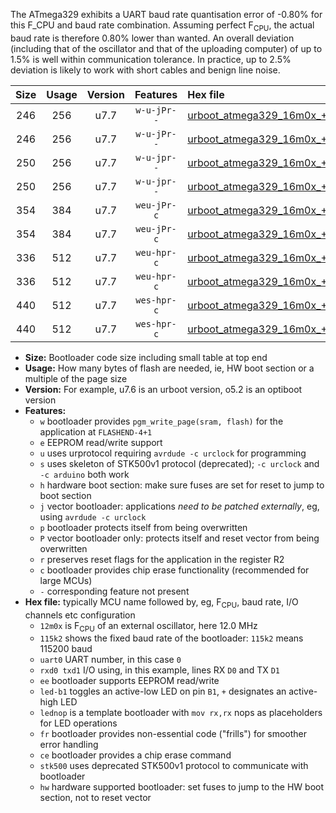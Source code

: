 The ATmega329 exhibits a UART baud rate quantisation error of -0.80% for this F_CPU and baud rate combination. Assuming perfect F<sub>CPU</sub>, the actual baud rate is therefore 0.80% lower than wanted. An overall deviation (including that of the oscillator and that of the uploading computer) of up to 1.5% is well within communication tolerance. In practice, up to 2.5% deviation is likely to work with short cables and benign line noise.

|Size|Usage|Version|Features|Hex file|
|:-:|:-:|:-:|:-:|:--|
|246|256|u7.7|`w-u-jPr--`|[urboot_atmega329_16m0x_++28k8_uart0_rxe0_txe1_led+b5.hex](https://raw.githubusercontent.com/stefanrueger/urboot.hex/main/mcus/atmega329/external_oscillator/fcpu_16m0x/br_++28k8/urboot_atmega329_16m0x_++28k8_uart0_rxe0_txe1_led+b5.hex)|
|246|256|u7.7|`w-u-jPr--`|[urboot_atmega329_16m0x_++28k8_uart0_rxe0_txe1_lednop.hex](https://raw.githubusercontent.com/stefanrueger/urboot.hex/main/mcus/atmega329/external_oscillator/fcpu_16m0x/br_++28k8/urboot_atmega329_16m0x_++28k8_uart0_rxe0_txe1_lednop.hex)|
|250|256|u7.7|`w-u-jpr--`|[urboot_atmega329_16m0x_++28k8_uart0_rxe0_txe1_led+b5_fr.hex](https://raw.githubusercontent.com/stefanrueger/urboot.hex/main/mcus/atmega329/external_oscillator/fcpu_16m0x/br_++28k8/urboot_atmega329_16m0x_++28k8_uart0_rxe0_txe1_led+b5_fr.hex)|
|250|256|u7.7|`w-u-jpr--`|[urboot_atmega329_16m0x_++28k8_uart0_rxe0_txe1_lednop_fr.hex](https://raw.githubusercontent.com/stefanrueger/urboot.hex/main/mcus/atmega329/external_oscillator/fcpu_16m0x/br_++28k8/urboot_atmega329_16m0x_++28k8_uart0_rxe0_txe1_lednop_fr.hex)|
|354|384|u7.7|`weu-jPr-c`|[urboot_atmega329_16m0x_++28k8_uart0_rxe0_txe1_ee_led+b5_fr_ce.hex](https://raw.githubusercontent.com/stefanrueger/urboot.hex/main/mcus/atmega329/external_oscillator/fcpu_16m0x/br_++28k8/urboot_atmega329_16m0x_++28k8_uart0_rxe0_txe1_ee_led+b5_fr_ce.hex)|
|354|384|u7.7|`weu-jPr-c`|[urboot_atmega329_16m0x_++28k8_uart0_rxe0_txe1_ee_lednop_fr_ce.hex](https://raw.githubusercontent.com/stefanrueger/urboot.hex/main/mcus/atmega329/external_oscillator/fcpu_16m0x/br_++28k8/urboot_atmega329_16m0x_++28k8_uart0_rxe0_txe1_ee_lednop_fr_ce.hex)|
|336|512|u7.7|`weu-hpr-c`|[urboot_atmega329_16m0x_++28k8_uart0_rxe0_txe1_ee_led+b5_fr_ce_hw.hex](https://raw.githubusercontent.com/stefanrueger/urboot.hex/main/mcus/atmega329/external_oscillator/fcpu_16m0x/br_++28k8/urboot_atmega329_16m0x_++28k8_uart0_rxe0_txe1_ee_led+b5_fr_ce_hw.hex)|
|336|512|u7.7|`weu-hpr-c`|[urboot_atmega329_16m0x_++28k8_uart0_rxe0_txe1_ee_lednop_fr_ce_hw.hex](https://raw.githubusercontent.com/stefanrueger/urboot.hex/main/mcus/atmega329/external_oscillator/fcpu_16m0x/br_++28k8/urboot_atmega329_16m0x_++28k8_uart0_rxe0_txe1_ee_lednop_fr_ce_hw.hex)|
|440|512|u7.7|`wes-hpr-c`|[urboot_atmega329_16m0x_++28k8_uart0_rxe0_txe1_ee_led+b5_fr_ce_stk500_hw.hex](https://raw.githubusercontent.com/stefanrueger/urboot.hex/main/mcus/atmega329/external_oscillator/fcpu_16m0x/br_++28k8/urboot_atmega329_16m0x_++28k8_uart0_rxe0_txe1_ee_led+b5_fr_ce_stk500_hw.hex)|
|440|512|u7.7|`wes-hpr-c`|[urboot_atmega329_16m0x_++28k8_uart0_rxe0_txe1_ee_lednop_fr_ce_stk500_hw.hex](https://raw.githubusercontent.com/stefanrueger/urboot.hex/main/mcus/atmega329/external_oscillator/fcpu_16m0x/br_++28k8/urboot_atmega329_16m0x_++28k8_uart0_rxe0_txe1_ee_lednop_fr_ce_stk500_hw.hex)|

- **Size:** Bootloader code size including small table at top end
- **Usage:** How many bytes of flash are needed, ie, HW boot section or a multiple of the page size
- **Version:** For example, u7.6 is an urboot version, o5.2 is an optiboot version
- **Features:**
  + `w` bootloader provides `pgm_write_page(sram, flash)` for the application at `FLASHEND-4+1`
  + `e` EEPROM read/write support
  + `u` uses urprotocol requiring `avrdude -c urclock` for programming
  + `s` uses skeleton of STK500v1 protocol (deprecated); `-c urclock` and `-c arduino` both work
  + `h` hardware boot section: make sure fuses are set for reset to jump to boot section
  + `j` vector bootloader: applications *need to be patched externally*, eg, using `avrdude -c urclock`
  + `p` bootloader protects itself from being overwritten
  + `P` vector bootloader only: protects itself and reset vector from being overwritten
  + `r` preserves reset flags for the application in the register R2
  + `c` bootloader provides chip erase functionality (recommended for large MCUs)
  + `-` corresponding feature not present
- **Hex file:** typically MCU name followed by, eg, F<sub>CPU</sub>, baud rate, I/O channels etc configuration
  + `12m0x` is F<sub>CPU</sub> of an external oscillator, here 12.0 MHz
  + `115k2` shows the fixed baud rate of the bootloader: `115k2` means 115200 baud
  + `uart0` UART number, in this case `0`
  + `rxd0 txd1` I/O using, in this example, lines RX `D0` and TX `D1`
  + `ee` bootloader supports EEPROM read/write
  + `led-b1` toggles an active-low LED on pin `B1`, `+` designates an active-high LED
  + `lednop` is a template bootloader with `mov rx,rx` nops as placeholders for LED operations
  + `fr` bootloader provides non-essential code ("frills") for smoother error handling
  + `ce` bootloader provides a chip erase command
  + `stk500` uses deprecated STK500v1 protocol to communicate with bootloader
  + `hw` hardware supported bootloader: set fuses to jump to the HW boot section, not to reset vector
